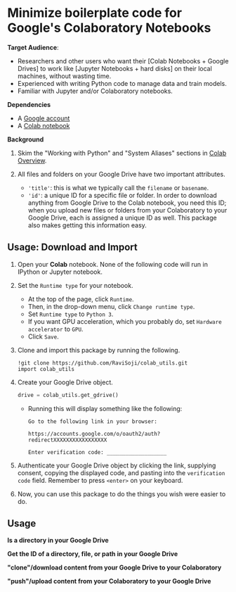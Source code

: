 # Minimize boilerplate code for Google's Colaboratory Notebooks

__Target Audience__:
- Researchers and other users who want their [Colab Notebooks + Google Drives] 
   to work like [Jupyter Notebooks + hard disks] on their local machines, 
   without wasting time.
- Experienced with writing Python code to manage data and train models.
- Familiar with Jupyter and/or Colaboratory notebooks.

__Dependencies__
- A [Google account](https://accounts.google.com/signup)
- A [Colab notebook](https://colab.research.google.com/notebooks/welcome.ipynb#scrollTo=-Rh3-Vt9Nev9)

__Background__
1. Skim the \"Working with Python\" and \"System Aliases\" sections in 
    [Colab Overview](https://colab.research.google.com/notebooks/basic_features_overview.ipynb).

2. All files and folders on your Google Drive have two important attributes.
   - `'title'`: this is what we typically call the `filename` or `basename`.
   - `'id'`: a unique ID for a specific file or folder. 
      In order to download anything from Google Drive to the Colab notebook, 
       you need this ID; 
       when you upload new files or folders from your Colaboratory to your 
       Google Drive, each is assigned a unique ID as well.
      This package also makes getting this information easy.

## Usage: Download and Import
1. Open your __Colab__ notebook. 
   None of the following code will run in IPython or Jupyter notebook.

2. Set the `Runtime type` for your notebook.
    - At the top of the page, click `Runtime`. 
    - Then, in the drop-down menu, click `Change runtime type`.
    - Set `Runtime type` to `Python 3`.
    - If you want GPU acceleration, which you probably do, 
       set `Hardware accelerator` to `GPU`.
    - Click `Save`.

2. Clone and import this package by running the following.
    ```
    !git clone https://github.com/RaviSoji/colab_utils.git
    import colab_utils
    ```

3. Create your Google Drive object.
    ``` python
    drive = colab_utils.get_gdrive()
    ```

    - Running this will display something like the following:
       ```
       Go to the following link in your browser:
   
       https://accounts.google.com/o/oauth2/auth?redirectXXXXXXXXXXXXXXXXX
   
       Enter verification code: ___________________
       ```
4. Authenticate your Google Drive object by clicking the link,
    supplying consent, copying the displayed code, 
    and pasting into the `verification code` field.
   Remember to press `<enter>` on your keyboard.

5. Now, you can use this package to do the things you wish were easier to do.

## Usage
__ls a directory in your Google Drive__

__Get the ID of a directory, file, or path in your Google Drive__


__\"clone\"/download content from your Google Drive to your Colaboratory__

__\"push\"/upload content from your Colaboratory to your Google Drive__
